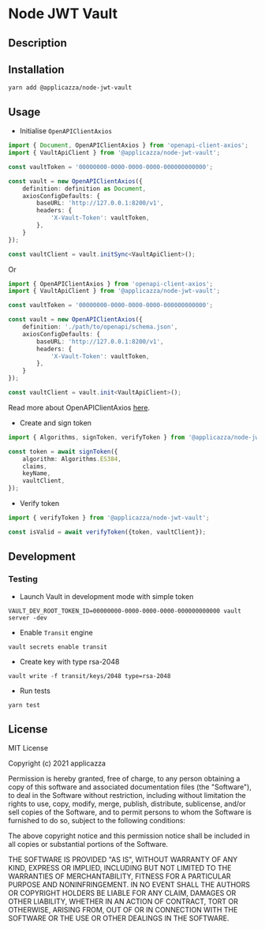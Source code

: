 # Node JWT Vault

## Description

## Installation

```shell
yarn add @applicazza/node-jwt-vault
```

## Usage

* Initialise `OpenAPIClientAxios`

```typescript
import { Document, OpenAPIClientAxios } from 'openapi-client-axios';
import { VaultApiClient } from '@applicazza/node-jwt-vault';

const vaultToken = '00000000-0000-0000-0000-000000000000';

const vault = new OpenAPIClientAxios({
    definition: definition as Document,
    axiosConfigDefaults: {
        baseURL: 'http://127.0.0.1:8200/v1',
        headers: {
            'X-Vault-Token': vaultToken,
        },
    }
});

const vaultClient = vault.initSync<VaultApiClient>();
```

Or 

```typescript
import { OpenAPIClientAxios } from 'openapi-client-axios';
import { VaultApiClient } from '@applicazza/node-jwt-vault';

const vaultToken = '00000000-0000-0000-0000-000000000000';

const vault = new OpenAPIClientAxios({
    definition: './path/to/openapi/schema.json',
    axiosConfigDefaults: {
        baseURL: 'http://127.0.0.1:8200/v1',
        headers: {
            'X-Vault-Token': vaultToken,
        },
    }
});

const vaultClient = vault.init<VaultApiClient>();
```

Read more about OpenAPIClientAxios [here](https://github.com/anttiviljami/openapi-client-axios).

* Create and sign token

```typescript
import { Algorithms, signToken, verifyToken } from '@applicazza/node-jwt-vault';

const token = await signToken({
    algorithm: Algorithms.ES384,
    claims,
    keyName,
    vaultClient,
});
```

* Verify token

```typescript
import { verifyToken } from '@applicazza/node-jwt-vault';

const isValid = await verifyToken({token, vaultClient});
```

## Development

### Testing

* Launch Vault in development mode with simple token

```shell
VAULT_DEV_ROOT_TOKEN_ID=00000000-0000-0000-0000-000000000000 vault server -dev
```

* Enable `Transit` engine

```shell
vault secrets enable transit
```

* Create key with type rsa-2048

```shell
vault write -f transit/keys/2048 type=rsa-2048
```

* Run tests

```
yarn test
```

## License

MIT License

Copyright (c) 2021 applicazza

Permission is hereby granted, free of charge, to any person obtaining a copy
of this software and associated documentation files (the "Software"), to deal
in the Software without restriction, including without limitation the rights
to use, copy, modify, merge, publish, distribute, sublicense, and/or sell
copies of the Software, and to permit persons to whom the Software is
furnished to do so, subject to the following conditions:

The above copyright notice and this permission notice shall be included in all
copies or substantial portions of the Software.

THE SOFTWARE IS PROVIDED "AS IS", WITHOUT WARRANTY OF ANY KIND, EXPRESS OR
IMPLIED, INCLUDING BUT NOT LIMITED TO THE WARRANTIES OF MERCHANTABILITY,
FITNESS FOR A PARTICULAR PURPOSE AND NONINFRINGEMENT. IN NO EVENT SHALL THE
AUTHORS OR COPYRIGHT HOLDERS BE LIABLE FOR ANY CLAIM, DAMAGES OR OTHER
LIABILITY, WHETHER IN AN ACTION OF CONTRACT, TORT OR OTHERWISE, ARISING FROM,
OUT OF OR IN CONNECTION WITH THE SOFTWARE OR THE USE OR OTHER DEALINGS IN THE
SOFTWARE.